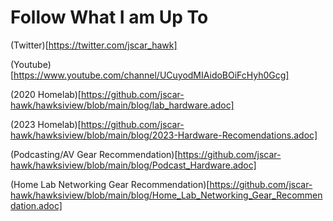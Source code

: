 [](https://github.com/jscar-hawk/jscar-hawk.github.io/blob/55ada14ca7965a21806732ed5e1802da0c800d02/Jscar_Hawk_logo-transparent.png)

# Follow What I am Up To

(Twitter)[https://twitter.com/jscar_hawk]


(Youtube)[https://www.youtube.com/channel/UCuyodMIAidoBOiFcHyh0Gcg]


(2020 Homelab)[https://github.com/jscar-hawk/hawksiview/blob/main/blog/lab_hardware.adoc]


(2023 Homelab)[https://github.com/jscar-hawk/hawksiview/blob/main/blog/2023-Hardware-Recomendations.adoc]


(Podcasting/AV Gear Recommendation)[https://github.com/jscar-hawk/hawksiview/blob/main/blog/Podcast_Hardware.adoc]


(Home Lab Networking Gear Recommendation)[https://github.com/jscar-hawk/hawksiview/blob/main/blog/Home_Lab_Networking_Gear_Recommendation.adoc]


